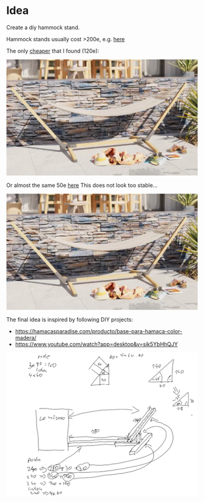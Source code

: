 # Idea

Create a diy hammock stand.

Hammock stands usually cost >200e, e.g. [here](https://www.leroymerlin.es/search?q=soporte+de+hamaca+de+madera)

The only [cheaper](https://www.leroymerlin.es/productos/jardin-y-terraza/muebles-de-jardin/hamacas-y-tumbonas/estructura-de-hamaca-isma-de-acero-299-x-112-5-x-105-cm-83719263.html?highlightedOfferCode=c4bf1de53258cd5cb248faa8e3659fb36c806748&utm_id=20438635825&utm_campaign_id=20438635825&gad_source=1&gclsrc=ds) that I found (120e):

![hammock_stand_example_01](hammock_stand_example_01.png "hammock_stand_example_01")

Or almost the same 50e [here](https://www.manomano.es/p/hamaca-con-soporte-de-madera-y-lona-gris-antracita-tahiti-82022515?model_id=86777179)
This does not look too stable...

![hammock_stand_example_02](hammock_stand_example_01.png "hammock_stand_example_02")

The final idea is inspired by following DIY projects:
* https://hamacasparadise.com/producto/base-para-hamaca-color-madera/
* https://www.youtube.com/watch?app=desktop&v=sik5YbHhQJY

![hammock_plan](hammock_plan.png "hammock_plan")
